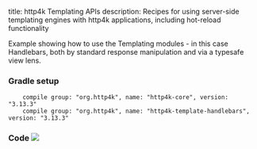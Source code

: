 title: http4k Templating APIs
description: Recipes for using server-side templating engines with http4k applications, including hot-reload functionality

Example showing how to use the Templating modules - in this case Handlebars, both by standard response manipulation and via a typesafe view lens.

### Gradle setup
```
    compile group: "org.http4k", name: "http4k-core", version: "3.13.3"
    compile group: "org.http4k", name: "http4k-template-handlebars", version: "3.13.3"
```

### Code [<img class="octocat" src="/img/octocat-32.png"/>](https://github.com/http4k/http4k/blob/master/src/docs/cookbook/using_templates/example.kt)
<script src="https://gist-it.appspot.com/https://github.com/http4k/http4k/blob/master/src/docs/cookbook/using_templates/example.kt"></script>
